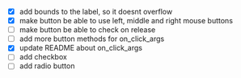  - [x] add bounds to the label, so it doesnt overflow
 - [x] make button be able to use left, middle and right mouse buttons
 - [ ] make button be able to check on release
 - [ ] add more button methods for on_click_args
 - [x] update README about on_click_args
 - [ ] add checkbox
 - [ ] add radio button